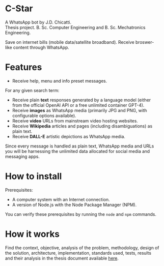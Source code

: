 # C-Star
A WhatsApp bot by J.D. Chicatti.\
Thesis project. B. Sc. Computer Engineering and B. Sc. Mechatronics Engineering.

Save on internet bills (mobile data/satellite broadband). Receive broswer-like content through WhatsApp.

# Features
- Receive help, menu and info preset messages.

For any given search term:
- Receive plain **text** responses generated by a language model (either from the official OpenAI API or a free unlimited container GPT-4).
- Receive **images** as WhatsApp media (primarily JPG and PNG, with configurable options available).
- Receive **video** URLs from mainstream video hosting websites.
- Receive **Wikipedia** articles and pages (including disambiguations) as plain text.
- Receive **DALL-E** artistic depictions as WhatsApp media.

Since every message is handled as plain text, WhatsApp media and URLs you will be harnessing the unlimited data allocated for social media and messaging apps.

# How to install
Prerequisites:
- A computer system with an Internet connection.
- A version of Node.js with the Node Package Manager (NPM).

You can verify these prerequisites by running the `node` and `npm` commands.

# How it works
Find the context, objective, analysis of the problem, methodology, design of the solution, architecture, implementation, standards used, tests, results and their analysis in the thesis document available [here](example.com).
